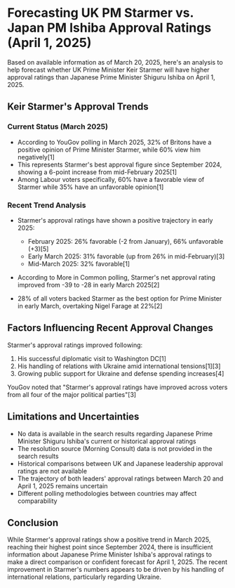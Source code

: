# Forecasting UK PM Starmer vs. Japan PM Ishiba Approval Ratings (April 1, 2025)

Based on available information as of March 20, 2025, here's an analysis to help forecast whether UK Prime Minister Keir Starmer will have higher approval ratings than Japanese Prime Minister Shiguru Ishiba on April 1, 2025.

## Keir Starmer's Approval Trends

### Current Status (March 2025)
- According to YouGov polling in March 2025, 32% of Britons have a positive opinion of Prime Minister Starmer, while 60% view him negatively[1]
- This represents Starmer's best approval figure since September 2024, showing a 6-point increase from mid-February 2025[1]
- Among Labour voters specifically, 60% have a favorable view of Starmer while 35% have an unfavorable opinion[1]

### Recent Trend Analysis
- Starmer's approval ratings have shown a positive trajectory in early 2025:
  - February 2025: 26% favorable (-2 from January), 66% unfavorable (+3)[5]
  - Early March 2025: 31% favorable (up from 26% in mid-February)[3]
  - Mid-March 2025: 32% favorable[1]

- According to More in Common polling, Starmer's net approval rating improved from -39 to -28 in early March 2025[2]
- 28% of all voters backed Starmer as the best option for Prime Minister in early March, overtaking Nigel Farage at 22%[2]

## Factors Influencing Recent Approval Changes

Starmer's approval ratings improved following:
1. His successful diplomatic visit to Washington DC[1]
2. His handling of relations with Ukraine amid international tensions[1][3]
3. Growing public support for Ukraine and defense spending increases[4]

YouGov noted that "Starmer's approval ratings have improved across voters from all four of the major political parties"[3]

## Limitations and Uncertainties

- No data is available in the search results regarding Japanese Prime Minister Shiguru Ishiba's current or historical approval ratings
- The resolution source (Morning Consult) data is not provided in the search results
- Historical comparisons between UK and Japanese leadership approval ratings are not available
- The trajectory of both leaders' approval ratings between March 20 and April 1, 2025 remains uncertain
- Different polling methodologies between countries may affect comparability

## Conclusion

While Starmer's approval ratings show a positive trend in March 2025, reaching their highest point since September 2024, there is insufficient information about Japanese Prime Minister Ishiba's approval ratings to make a direct comparison or confident forecast for April 1, 2025. The recent improvement in Starmer's numbers appears to be driven by his handling of international relations, particularly regarding Ukraine.
